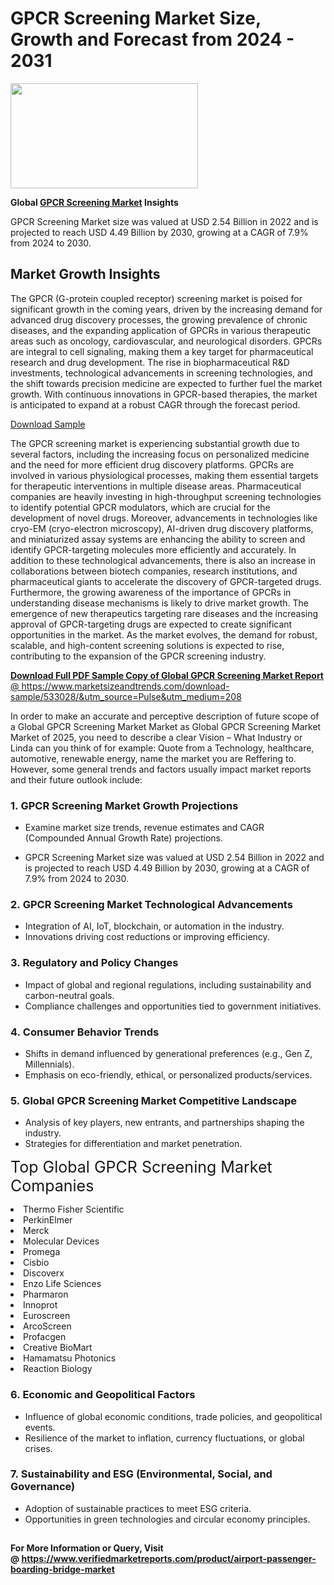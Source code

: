 <H1>GPCR Screening Market Size, Growth and Forecast from 2024 - 2031</H1><img class="aligncenter size-medium wp-image-584254" src="https://thirdeyenews.in/wp-content/uploads/2024/09/Global-Market-Research-300x168.jpeg" alt="" width="300" height="168" /><p><strong>Global&nbsp;<a href="https://www.marketsizeandtrends.com/download-sample/533028/&amp;utm_source=Pulse&amp;utm_medium=208">GPCR Screening Market</a> Insights</strong></p><p>GPCR Screening Market size was valued at USD 2.54 Billion in 2022 and is projected to reach USD 4.49 Billion by 2030, growing at a CAGR of 7.9% from 2024 to 2030.</p><p><h2>Market Growth Insights</h2> <p>The GPCR (G-protein coupled receptor) screening market is poised for significant growth in the coming years, driven by the increasing demand for advanced drug discovery processes, the growing prevalence of chronic diseases, and the expanding application of GPCRs in various therapeutic areas such as oncology, cardiovascular, and neurological disorders. GPCRs are integral to cell signaling, making them a key target for pharmaceutical research and drug development. The rise in biopharmaceutical R&D investments, technological advancements in screening technologies, and the shift towards precision medicine are expected to further fuel the market growth. With continuous innovations in GPCR-based therapies, the market is anticipated to expand at a robust CAGR through the forecast period.</p> <p><a href="#">Download Sample</a></p> <p>The GPCR screening market is experiencing substantial growth due to several factors, including the increasing focus on personalized medicine and the need for more efficient drug discovery platforms. GPCRs are involved in various physiological processes, making them essential targets for therapeutic interventions in multiple disease areas. Pharmaceutical companies are heavily investing in high-throughput screening technologies to identify potential GPCR modulators, which are crucial for the development of novel drugs. Moreover, advancements in technologies like cryo-EM (cryo-electron microscopy), AI-driven drug discovery platforms, and miniaturized assay systems are enhancing the ability to screen and identify GPCR-targeting molecules more efficiently and accurately. In addition to these technological advancements, there is also an increase in collaborations between biotech companies, research institutions, and pharmaceutical giants to accelerate the discovery of GPCR-targeted drugs. Furthermore, the growing awareness of the importance of GPCRs in understanding disease mechanisms is likely to drive market growth. The emergence of new therapeutics targeting rare diseases and the increasing approval of GPCR-targeting drugs are expected to create significant opportunities in the market. As the market evolves, the demand for robust, scalable, and high-content screening solutions is expected to rise, contributing to the expansion of the GPCR screening industry.</p> <p><a href="#"></p><p><span class=""><strong>Download Full PDF Sample Copy of Global GPCR Screening Market Report</strong> @ <a href="https://www.marketsizeandtrends.com/download-sample/533028/&amp;utm_source=Pulse&amp;utm_medium=208" target="_blank">https://www.marketsizeandtrends.com/download-sample/533028/&amp;utm_source=Pulse&amp;utm_medium=208</a></span></p><p>In order to make an accurate and perceptive description of future scope of a Global&nbsp;GPCR Screening Market Market as Global&nbsp;GPCR Screening Market Market of 2025, you need to describe a clear Vision &ndash; What Industry or Linda can you think of for example: Quote from a Technology, healthcare, automotive, renewable energy, name the market you are Reffering to. However, some general trends and factors usually impact market reports and their future outlook include:</p><h3>1.&nbsp;<strong>GPCR Screening Market Growth Projections</strong></h3><ul><li>Examine market size trends, revenue estimates and CAGR (Compounded Annual Growth Rate) projections.</li><li><p>GPCR Screening Market size was valued at USD 2.54 Billion in 2022 and is projected to reach USD 4.49 Billion by 2030, growing at a CAGR of 7.9% from 2024 to 2030.</p></li></ul><h3>2.&nbsp;<strong>GPCR Screening Market Technological Advancements</strong></h3><ul><li>Integration of AI, IoT, blockchain, or automation in the industry.</li><li>Innovations driving cost reductions or improving efficiency.</li></ul><h3>3.&nbsp;<strong>Regulatory and Policy Changes</strong></h3><ul><li>Impact of global and regional regulations, including sustainability and carbon-neutral goals.</li><li>Compliance challenges and opportunities tied to government initiatives.</li></ul><h3>4.&nbsp;<strong>Consumer Behavior Trends</strong></h3><ul><li>Shifts in demand influenced by generational preferences (e.g., Gen Z, Millennials).</li><li>Emphasis on eco-friendly, ethical, or personalized products/services.</li></ul><h3>5.&nbsp;<strong>Global GPCR Screening Market Competitive Landscape</strong></h3><ul><li>Analysis of key players, new entrants, and partnerships shaping the industry.</li><li>Strategies for differentiation and market penetration.</li></ul><p data-pm-slice="1 1 []"><span style="color: inherit; font-family: inherit; font-size: 25px;">Top Global GPCR Screening Market Companies</span></p><div class="" data-test-id=""><p><li>Thermo Fisher Scientific</li><li> PerkinElmer</li><li> Merck</li><li> Molecular Devices</li><li> Promega</li><li> Cisbio</li><li> Discoverx</li><li> Enzo Life Sciences</li><li> Pharmaron</li><li> Innoprot</li><li> Euroscreen</li><li> ArcoScreen</li><li> Profacgen</li><li> Creative BioMart</li><li> Hamamatsu Photonics</li><li> Reaction Biology</li></p></div><h3>6.&nbsp;<strong>Economic and Geopolitical Factors</strong></h3><ul><li>Influence of global economic conditions, trade policies, and geopolitical events.</li><li>Resilience of the market to inflation, currency fluctuations, or global crises.</li></ul><h3>7.&nbsp;<strong>Sustainability and ESG (Environmental, Social, and Governance)</strong></h3><ul><li>Adoption of sustainable practices to meet ESG criteria.</li><li>Opportunities in green technologies and circular economy principles.</li></ul><h2><strong style="font-size: 14px;">For More Information or Query, Visit @&nbsp;</strong><a style="background-color: #ffffff; font-size: 14px;" href="https://www.marketsizeandtrends.com/report/gpcr-screening-market/" target="_blank">https://www.verifiedmarketreports.com/product/airport-passenger-boarding-bridge-market</a></h2>
